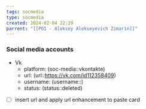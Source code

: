 ```yaml
---
tags: socmedia
type: socmedia
created: 2024-02-04 22:29
parrent: "[[POI - Aleksey Alekseyevich Zimarin]]"
---
```


### Social media accounts
- Vk
	- platform: (soc-media::vkontakte)
	- url: (url::https://vk.com/id112358409)
	- username: (username::)
	- status: (status::deleted)
- [ ] insert url and apply url enhancement to paste card



